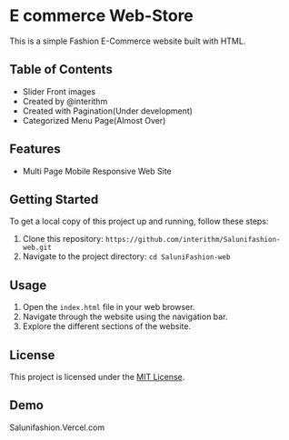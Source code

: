 # E commerce Web-Store

This is a simple Fashion E-Commerce website built with HTML.

## Table of Contents
- Slider Front images
- Created by @interithm
- Created with Pagination(Under development)
- Categorized Menu Page(Almost Over)

## Features
- Multi Page Mobile Responsive Web Site

## Getting Started
To get a local copy of this project up and running, follow these steps:

1. Clone this repository: `https://github.com/interithm/Salunifashion-web.git`
2. Navigate to the project directory: `cd SaluniFashion-web`

## Usage
1. Open the `index.html` file in your web browser.
2. Navigate through the website using the navigation bar.
3. Explore the different sections of the website.


## License
This project is licensed under the [MIT License](LICENSE).


## Demo
Salunifashion.Vercel.com









